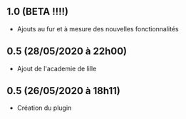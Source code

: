 ## 1.0 (BETA !!!!)
- Ajouts au fur et à mesure des nouvelles fonctionnalités 

## 0.5 (28/05/2020 à 22h00)
- Ajout de l'academie de lille

## 0.5 (26/05/2020 à 18h11)
- Création du plugin 